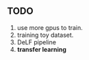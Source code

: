 ## TODO

1. use more gpus to train.
2. training toy dataset.
3. DeLF pipeline
4. **transfer learning**

